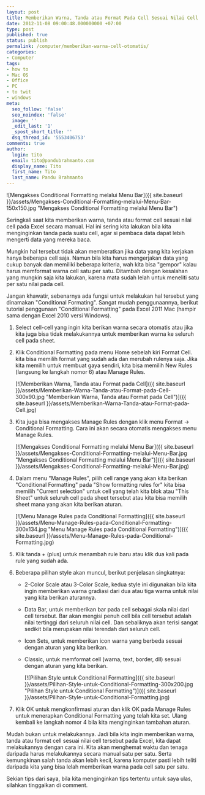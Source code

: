 ```yaml
---
layout: post
title: Memberikan Warna, Tanda atau Format Pada Cell Sesuai Nilai Cell Tersebut
date: 2012-11-08 09:00:48.000000000 +07:00
type: post
published: true
status: publish
permalink: /computer/memberikan-warna-cell-otomatis/
categories:
- Computer
tags:
- how to
- Mac OS
- Office
- PC
- to twit
- windows
meta:
  seo_follow: 'false'
  seo_noindex: 'false'
  image: ''
  _edit_last: '1'
  _spost_short_title: ''
  dsq_thread_id: '5553406753'
comments: true
author:
  login: tito
  email: tito@pandubrahmanto.com
  display_name: Tito
  first_name: Tito
  last_name: Pandu Brahmanto
---
```

![Mengakses Conditional Formatting melalui Menu Bar]({{ site.baseurl }}/assets/Mengakses-Conditional-Formatting-melalui-Menu-Bar-150x150.jpg "Mengakses Conditional Formatting melalui Menu Bar")

Seringkali saat kita memberikan warna, tanda atau format cell sesuai nilai cell pada Excel secara manual. Hal ini sering kita lakukan bila kita menginginkan tanda pada suatu cell, agar si pembaca data dapat lebih mengerti data yang mereka baca.

Mungkin hal tersebut tidak akan memberatkan jika data yang kita kerjakan hanya beberapa cell saja. Namun bila kita harus mengerjakan data yang cukup banyak dan memiliki beberapa kriteria, wah kita bisa "gempor" kalau harus memformat warna cell satu per satu. Ditambah dengan kesalahan yang mungkin saja kita lakukan, karena mata sudah lelah untuk meneliti satu per satu nilai pada cell.

Jangan khawatir, sebenarnya ada fungsi untuk melakukan hal tersebut yang dinamakan "Conditional Formating". Sangat mudah penggunaannya, berikut tutorial penggunaan "Conditional Formatting" pada Excel 2011 Mac (hampir sama dengan Excel 2010 versi Windows).

1.  Select cell-cell yang ingin kita berikan warna secara otomatis atau jika kita juga bisa tidak melakukannya untuk memberikan warna ke seluruh cell pada sheet.
2.  Klik Conditional Formatting pada menu Home sebelah kiri Format Cell. kita bisa memilih format yang sudah ada dan merubah rulenya saja. Jika kita memilih untuk membuat gaya sendiri, kita bisa memilih New Rules (langsung ke langkah nomor 6) atau Manage Rules.

    [![Memberikan Warna, Tanda atau Format pada Cell]({{ site.baseurl }}/assets/Memberikan-Warna-Tanda-atau-Format-pada-Cell-300x90.jpg "Memberikan Warna, Tanda atau Format pada Cell")]({{ site.baseurl }}/assets/Memberikan-Warna-Tanda-atau-Format-pada-Cell.jpg)

3.  Kita juga bisa mengakses Manage Rules dengan klik menu Format -> Conditional Formatting. Cara ini akan secara otomatis mengakses menu Manage Rules.

    [![Mengakses Conditional Formatting melalui Menu Bar]({{ site.baseurl }}/assets/Mengakses-Conditional-Formatting-melalui-Menu-Bar.jpg "Mengakses Conditional Formatting melalui Menu Bar")]({{ site.baseurl }}/assets/Mengakses-Conditional-Formatting-melalui-Menu-Bar.jpg)

4.  Dalam menu "Manage Rules", pilih cell range yang akan kita berikan "Conditional Formatting" pada "Show formatting rules for" kita bisa memilih "Current selection" untuk cell yang telah kita blok atau "This Sheet" untuk seluruh cell pada sheet tersebut atau kita bisa memilih sheet mana yang akan kita berikan aturan.

    [![Menu Manage Rules pada Conditional Formatting]({{ site.baseurl }}/assets/Menu-Manage-Rules-pada-Conditional-Formatting-300x134.jpg "Menu Manage Rules pada Conditional Formatting")]({{ site.baseurl }}/assets/Menu-Manage-Rules-pada-Conditional-Formatting.jpg)

5.  Klik tanda + (plus) untuk menambah rule baru atau klik dua kali pada rule yang sudah ada.
6.  Beberapa pilihan style akan muncul, berikut penjelasan singkatnya:
    *   2-Color Scale atau 3-Color Scale, kedua style ini digunakan bila kita ingin memberikan warna gradiasi dari dua atau tiga warna untuk nilai yang kita berikan aturannya.
    *   Data Bar, untuk memberikan bar pada cell sebagai skala nilai dari cell tersebut. Bar akan mengisi penuh cell bila cell tersebut adalah nilai tertinggi dari seluruh nilai cell. Dan sebaliknya akan terisi sangat sedikit bila merupakan nilai terendah dari seluruh cell.
    *   Icon Sets, untuk memberikan icon warna yang berbeda sesuai dengan aturan yang kita berikan.
    *   Classic, untuk memformat cell (warna, text, border, dll) sesuai dengan aturan yang kita berikan.

        [![Pilihan Style untuk Conditional Formatting]({{ site.baseurl }}/assets/Pilihan-Style-untuk-Conditional-Formatting-300x200.jpg "Pilihan Style untuk Conditional Formatting")]({{ site.baseurl }}/assets/Pilihan-Style-untuk-Conditional-Formatting.jpg)

7.  Klik OK untuk mengkonfirmasi aturan dan klik OK pada Manage Rules untuk menerapkan Conditional Formatting yang telah kita set. Ulang kembali ke langkah nomor 4 bila kita menginginkan tambahan aturan.

Mudah bukan untuk melakukannya. Jadi bila kita ingin memberikan warna, tanda atau format cell sesuai nilai cell tersebut pada Excel, kita dapat melakukannya dengan cara ini. Kita akan menghemat waktu dan tenaga daripada harus melakukannya secara manual satu per satu. Serta kemungkinan salah tanda akan lebih kecil, karena komputer pasti lebih teliti daripada kita yang bisa lelah memberikan warna pada cell satu per satu.

Sekian tips dari saya, bila kita menginginkan tips tertentu untuk saya ulas, silahkan tinggalkan di comment.
